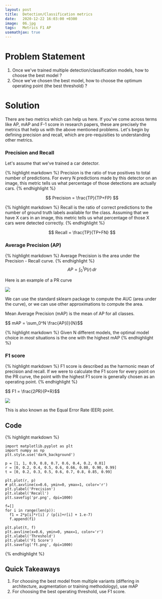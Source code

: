 ```yaml
---
layout: post
title:  Detection/Classification metrics
date:   2020-12-22 16:03:00 +0300
image:  06.jpg
tags:   Metrics F1 AP
usemathjax: true
---
```


# Problem Statement

 1. Once we've trained multiple detection/classification models, how to choose the best model ?
 2. Once we've chosen the best model, how to choose the optimum operating point (the best threshold) ?

# Solution

There are two metrics which can help us here. If you've come across terms like AP, mAP and F-1 score in research papers, 
these are precisely the metrics that help us with the above mentioned problems. Let's begin by defining precision and recall, 
which are pre-requisities to understanding other metrics.

### Precision and Recall

Let's assume that we've trained a car detector.

{% highlight markdown %}
Precision is the ratio of true positives to total number of predictions. 
For every N predictions made by this detector on an image, 
this metric tells us what percentage of those detections are actually cars.
{% endhighlight %}

$$ Precision = \frac{TP}{TP+FP} $$

{% highlight markdown %}
Recall is the ratio of correct predictions to the number of ground truth 
labels available for the class. Assuming that we have X cars in an image, 
this metric tells us what percentage of those X cars were detected correctly.
{% endhighlight %}

$$ Recall = \frac{TP}{TP+FN} $$


### Average Precision (AP) 

{% highlight markdown %}
Average Precision is the area under the Precision - Recall curve.
{% endhighlight %}
$$ AP = \int_0^1 P(r) \,dr$$

Here is an example of a PR curve

![]({{site.baseurl}}/img/pr.png)

We can use the standard sklearn package to compute the AUC (area under the curve), 
or we can use other approximations to compute the area.

Mean Average Precision (mAP) is the mean of AP for all classes.

$$ mAP = \sum_0^N \frac{AP(i)}{N}\$$

{% highlight markdown %}
Given N different models, the optimal model choice in *most* situations 
is the one with the highest mAP
{% endhighlight %}

### F1 score

{% highlight markdown %}
F1 score is described as the harmonic mean of precision and recall. 
If we were to calculate the F1 score for every point on the PR curve, 
the point with the highest F1 score is generally chosen as an operating point.
{% endhighlight %}

$$ F1 = \frac{2*P*R}{P+R}\$$

![]({{site.baseurl}}/img/ft.png)

This is also known as the Equal Error Rate (EER) point.


## Code

{% highlight markdown %}
    
    import matplotlib.pyplot as plt
    import numpy as np
    plt.style.use('dark_background')
    
    p = [1, 1, 0.9, 0.8, 0.7, 0.6, 0.4, 0.2, 0.01]
    r = [0, 0.2, 0.4, 0.5, 0.6, 0.66, 0.80, 0.90, 0.99]
    t = [0, 0.2, 0.3, 0.5, 0.6, 0.7, 0.8, 0.85, 0.99]
    
    plt.plot(r, p)
    # plt.axvline(x=0.6, ymin=0, ymax=1, color='r')
    plt.ylabel('Precision')
    plt.xlabel('Recall')
    plt.savefig('pr.png', dpi=1000)
    
    f=[]
    for i in range(len(p)):
      f1 = 2*p[i]*r[i] / (p[i]+r[i] + 1.e-7)
      f.append(f1)
    
    plt.plot(t, f)
    plt.axvline(x=0.6, ymin=0, ymax=1, color='r')
    plt.xlabel('Threshold')
    plt.ylabel('F1 Score')
    plt.savefig('ft.png', dpi=1000)
{% endhighlight %}


## Quick Takeaways

1. For choosing the best model from multiple variants (differing in architecture, 
augmentation or training methodology), use mAP
2. For choosing the best operating threshold, use F1 score.
